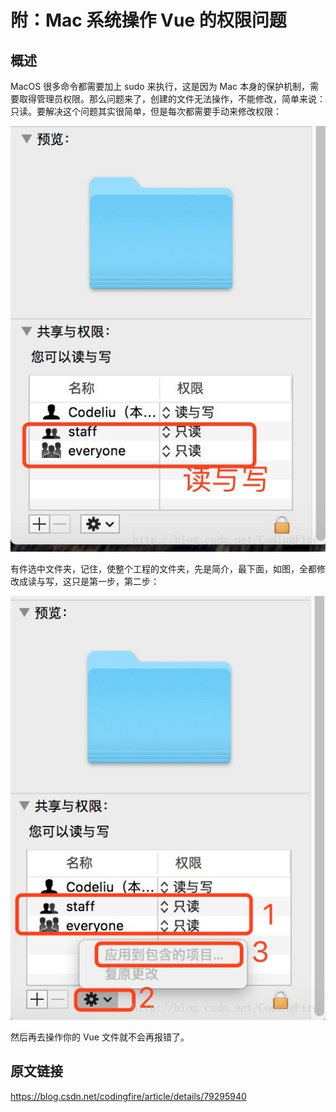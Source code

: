 # 附：Mac 系统操作 Vue 的权限问题

## 概述

MacOS 很多命令都需要加上 sudo 来执行，这是因为 Mac 本身的保护机制，需要取得管理员权限。那么问题来了，创建的文件无法操作，不能修改，简单来说：只读。要解决这个问题其实很简单，但是每次都需要手动来修改权限：

![img](./img/20180209102429850.jpg)

有件选中文件夹，记住，使整个工程的文件夹，先是简介，最下面，如图，全都修改成读与写，这只是第一步，第二步：

![img](./img/20180209102802110.jpg)

然后再去操作你的 Vue 文件就不会再报错了。

## 原文链接

https://blog.csdn.net/codingfire/article/details/79295940